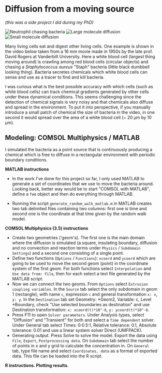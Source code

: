 # Diffusion from a moving source

_(this was a side project I did during my PhD)_

![Neutrophil chasing bacteria](https://github.com/igor25/moving_source_diffusion/blob/master/videos/neutrophil_chasing_bacteria.gif)
![Large molecule diffusion](https://github.com/igor25/moving_source_diffusion/blob/master/videos/neutrophil_chasing_bacteria.gif)
![Small molecule diffusion](https://github.com/igor25/moving_source_diffusion/blob/master/videos/neutrophil_chasing_bacteria.gif)

Many living cells eat and digest other living cells. One example is shown in the
video below taken from a 16 mm movie made in 1950s by the late prof. David Rogers
at Vanderbilt University. Here a white blood cell (largest thing moving around) is crawling among red blood cells (circular objects) and chasing a _Staphylococcus aureus_ "Staph" bacteria (little black dumbbell looking thing). Bacteria secretes chemicals which white blood cells can sense and use as a tracer to find and kill bacteria.

I was curious what is the best possible accuracy with which cells (such as white blood cells) can track chemical gradients generated by other cells under these dynamical conditions. This seems challenging since the detection of chemical signals is very noisy and that chemicals also diffuse and spread in the environment. To put it into perspective, if you manually introduce a small patch of chemical the size of bacteria in the video, in one second it would spread over the area of a white blood cell (~ 20 &mu;m by 10 &mu;m).

## Modeling: COMSOL Multiphysics / MATLAB

I simulated the bacteria as a point source that is continuously producing a chemical which is free to diffuse in a rectangular environment with periodic boundary conditions.

**MATLAB instructions**

* In the work I've done for this project so far, I only used MATLAB to generate a set of coordinates that we use to move the bacteria around. Looking back, better way would be to start "COMSOL with MATLAB", define a ``fem`` object and then do everything through MATLAB.

* Running the script ``generate_random_walk_matlab.m`` in MATLAB creates two tab delimited files containing two columns: first one is time and second one is the coordinate at that time given by the random walk model.

**COMSOL Multiphysics (3.5) instructions**

* Create two geometries ('geom's). The first one is the main
domain where the diffusion is simulated (a square, insulating boundary, diffusion and no
  convection and reaction terms under ``Physics`` / ``Subdomain Settings``) and a second one consisting of a single point.
* Define two functions (``Options`` / ``Functions``): `xcoord` and `ycoord` which are going to be used to move the second geom (point) in the coordinate system of the first geom. For both functions select ``Interpolation`` and ``Use data from: File``, then for each select a text file generated by the MATLAB script.
* Now we can connect the two geoms. From ``Options`` select ``Extrusion coupling variables``. In the ``Source`` tab select the only subdomain in geom 1 (rectangle), with name `c`, expression `c` and general transformation ``x: x``, ``y: y``. In the ``Destination`` tab set Geometry: \*Geom2, Variable: c, Level \*Boundary, check "Use selected boundaries as destination" and use Destination transformation: ``x: xcoord(t)*10^-6``, ``y: ycoord(t)*10^-6``.
* Press F11 to open ``Solver parameters``. Under Analysis types, select "Diffusion" and "Transient" for both and select a ``Time dependent`` solver. Under General tab select Times: 0:0.5:1, Relative tolerance: 0.1, Absolute tolerance: 0.01 and use a linear system solver Direct (UMFPACK).
* Generating output. Press Solve to solve the model. Export the data using ``File``, ``Export``, ``Postprocessing data``. On ``Subdomain`` tab select the number of points in x and y grid to calculate the concentration in. On ``General`` tab, type file name and select ``Coordinates, data`` as a format of exported data. This file can be loaded into the R script.

**R instructions. Plotting results.**
